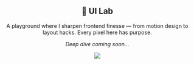 <h2 align="center">🎨 UI Lab</h2>

<p align="center">
A playground where I sharpen frontend finesse — from motion design to layout hacks. Every pixel here has purpose.
</p>

<p align="center"><i>Deep dive coming soon...</i></p>

<p align="center">
  <a href="https://github.com/Krishna-Vineet"><img src="https://img.shields.io/badge/Back_to_Profile-000000?style=for-the-badge&logo=github&logoColor=white"/></a>
</p>
